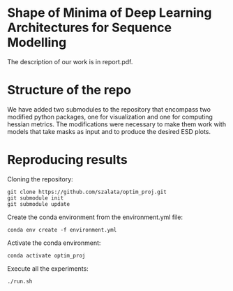 # Shape of Minima of Deep Learning Architectures for Sequence Modelling

The description of our work is in report.pdf.

# Structure of the repo
We have added two submodules to the repository that encompass two modified python packages, one for visualization and one for computing hessian metrics. The modifications were necessary to make them work with models that take masks as input and to produce the desired ESD plots.

# Reproducing results
Cloning the repository:
```
git clone https://github.com/szalata/optim_proj.git
git submodule init
git submodule update
```


Create the conda environment from the environment.yml file:
```
conda env create -f environment.yml
```
Activate the conda environment:
```
conda activate optim_proj
```

Execute all the experiments:
```
./run.sh
```


